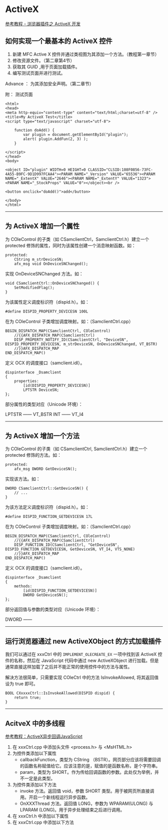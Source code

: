 ActiveX
=================================================

[参考教程 - 浏览器插件之 ActiveX 开发](http://www.cnblogs.com/qguohog/archive/2013/01/22/2871805.html)


##	如何实现一个最基本的 ActiveX 控件

1. 新建 MFC Active X 控件并通过类视图为其添加一个方法。（教程第一章节）
2. 修改资源文件。（第二章第4节）
3. 获取其 GUID ,用于页面加载插件。
4. 编写测试页面并进行测试。

Advance ： 为其添加安全声明。（第二章节）

附： 测试页面
	
	<html>
	<head>
	<meta http-equiv="content-type" content="text/html;charset=utf-8" />
	<title>My ActiveX Test</title>
	<script type="text/javascript" charset="utf-8">
	
		function doAdd() {
			var plugin = document.getElementById("plugin");
			alert( plugin.AddFun(2, 3) );
		}
		
	</script>
	</head>
	<body>
	
	<object ID="plugin" WIDTH=0 HEIGHT=0 CLASSID="CLSID:108F0856-73FC-4A55-B9FC-9D1D997FCAA4"><PARAM NAME="_Version" VALUE="65536"><PARAM NAME="_ExtentX" VALUE="2646"><PARAM NAME="_ExtentY" VALUE="1323"><PARAM NAME="_StockProps" VALUE="0"></object><br />
	
	<button onclick="doAdd()">add</button>
	
	</body>
	</html>


----------------

##	为 ActiveX 增加一个属性

为 COleControl 的子类（如 CSamclientCtrl，SamclientCtrl.h）建立一个 protected 修饰的属性，同时为该属性创建一个消息映射函数。如：

	protected:
		CString m_strDeviceSN;
		afx_msg void OnDeviceSNChanged();

实现 OnDeviceSNChanged 方法。如：

	void CSamclientCtrl::OnDeviceSNChanged() {
		SetModifiedFlag();
	}

为该属性定义调度标识符（dispid.h）。如：

	#define DISPID_PROPERTY_DEVICESN 100L

在为 COleControl 子类增加调度映射。如：（SamclientCtrl.cpp）

	BEGIN_DISPATCH_MAP(CSamclientCtrl, COleControl)
		//{{AFX_DISPATCH_MAP(CSamclientCtrl)
		DISP_PROPERTY_NOTIFY_ID(CSamclientCtrl, "DeviceSN", DISPID_PROPERTY_DEVICESN, m_strDeviceSN, OnDeviceSNChanged, VT_BSTR)
		//}}AFX_DISPATCH_MAP
	END_DISPATCH_MAP()

定义 OCX 的调度接口（samclient.idl）。

	dispinterface _Dsamclient
	{
		properties:
			[id(DISPID_PROPERTY_DEVICESN)]
			LPTSTR DeviceSN;
	};

部分属性的类型对应（Unicode 环境）：

LPTSTR 	—— VT_BSTR
INT		—— VT_I4

----------------

##	为 ActiveX 增加一个方法

为 COleControl 的子类（如 CSamclientCtrl, SamclientCtrl.h）建立一个 protected 修饰的方法。如：

	protected:
		afx_msg DWORD GetDeviceSN();

实现该方法。如：

	DWORD CSamclientCtrl::GetDeviceSN() {
		// ...
	}

为该方法定义调度标识符（dispid.h）。如：

	#define DISPID_FUNCTION_GETDEVICESN 17L

在为 COleControl 子类增加调度映射。如：（SamclientCtrl.cpp）

	BEGIN_DISPATCH_MAP(CSamclientCtrl, COleControl)
		//{{AFX_DISPATCH_MAP(CSamclientCtrl)
		DISP_FUNCTION_ID(CSamclientCtrl, "GetDeviceSN", DISPID_FUNCTION_GETDEVICESN, GetDeviceSN, VT_I4, VTS_NONE)
		//}}AFX_DISPATCH_MAP
	END_DISPATCH_MAP()

定义 OCX 的调度接口（samclient.idl）。

	dispinterface _Dsamclient
	{
		methods:
			[id(DISPID_FUNCTION_GETDEVICESN)]
			DWORD GetDeviceSN();
	};

部分返回值与参数的类型对应（Unicode 环境）：

DWORD	—— 

----------------

##	运行浏览器通过 new ActiveXObject 的方式加载插件

我们可以通过在 xxxCtrl 中的 `IMPLEMENT_OLECREATE_EX` 一项中找到该 ActiveX 控件的名称，然后在 JavaScript 代码中通过 new ActiveXObject 进行加载。但是通常直接这样加载了之后并不能正常的使用控件中的方法与属性。

解决方法很简单，只需要实现 COleCtrl 中的方法 IsInvokeAllowed, 将其返回值设为 true 即可。

	BOOL CXxxxxCtrl::IsInvokeAllowed(DISPID dispid) {
		return true;
	}

----------------

##	AcitveX 中的多线程

[参考教程：ActiveX异步回调JavaScript](http://blog.csdn.net/tingsking18/article/details/4278619)


1. 在 xxxCtrl.cpp 中添加头文件 <process.h> 与 <MsHTML.h>
2. 为控件类添加以下属性 
	-	callbackFunction，类型为 CString （BSTR）。网页部分应该将需要回调的函数名称赋值给它。应该注意的是，赋值的是函数名称，是个字符串。
	-	param，类型为 SHORT。作为传给回调函数的参数。此处仅为举例，并不一定是此类型。
3. 为控件类添加以下方法
	-	invoke 方法。返回值 void，参数 SHORT 类型。用于被网页所直接调用。开启一个新线程运行异步函数。
	-	OnXXXThread 方法。返回值 LONG，参数为 WPARAM(ULONG) 与 LPARAM (LONG)。用于异步处理结束之后进行调用。
4.	在 xxxCtrl.h 中添加以下属性
5.	在 xxxCtrl.cpp 中添加以下方法
	
